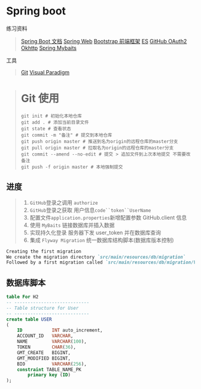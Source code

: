 # Spring boot
练习资料
>[Spring Boot 文档](https://spring.io/projects/spring-boot)
>[Spring Web](https://spring.io/guides/gs/serving-web-content/)
>[Bootstrap 前端框架](https://v3.bootcss.com/getting-started/#download)
>[ES](https://elasticsearch.cn/explore)
>[GitHub OAuth2](https://devoloper.github.com/aoos/building-oauth-apps/creating-an-oauth-app/)
>[Okhttp](https://square.github.io/okhttp)
>[Spring Mybaits](https://mybatis.org/mybatis-3/zh/index.html)

工具
>[Git](https://github.com)
>[Visual Paradigm](https://www.visual-paradigm.com)

> # Git 使用
> ```shell script
> git init # 初始化本地仓库
> git add . # 添加当前目录文件
> git state # 查看状态
> git commit -m "备注" # 提交到本地仓库
> git push origin master # 推送到名为origin的远程仓库的master分支
> git pull origin master # 拉取名为origin的远程仓库的master分支
> git commit --amend --no-edit # 提交 > 追加文件到上次本地提交 不需要改备注
> git push -f origin master # 本地强制提交
> ```

## 进度
> 1. `GitHub`登录之调用 `authorize`
> 2. `GitHub`登录之获取 用户信息`code``token``UserName`
> 3. 配置文件`application.properties`新增配置参数 GitHub.client 信息
> 4. 使用 `MyBaits` 链接数据库并插入数据
> 5. 实现持久化登录 服务器下发 user_token 并在数据库查询
> 6. 集成 `Flyway Migration` 统一数据库结构脚本(数据库版本控制)
>

```markdown
Creating the first migration
We create the migration directory `src/main/resources/db/migration`
Followed by a first migration called `src/main/resources/db/migration/V1__Create_person_table.sql`
```
## 数据库脚本

```sql
table For H2
-- ----------------------------
-- Table structure for User 
-- ----------------------------
create table USER
(
    ID           INT auto_increment,
    ACCOUNT_ID   VARCHAR,
    NAME         VARCHAR(100),
    TOKEN        CHAR(36),
    GMT_CREATE   BIGINT,
    GMT_MODIFIED BIGINT,
    BIO          VARCHAR(256),
    constraint TABLE_NAME_PK
        primary key (ID)
);

```


